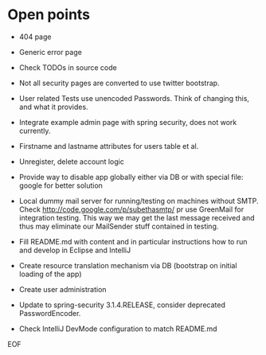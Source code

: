 Open points
===========

* 404 page

* Generic error page

* Check TODOs in source code

* Not all security pages are converted to use twitter bootstrap.

* User related Tests use unencoded Passwords. Think of changing this, and what it provides.

* Integrate example admin page with spring security, does not work currently.

* Firstname and lastname attributes for users table et al.

* Unregister, delete account logic

* Provide way to disable app globally either via DB or with special file: google for better solution

* Local dummy mail server for running/testing on machines without SMTP. Check http://code.google.com/p/subethasmtp/
  pr use GreenMail for integration testing. This way we may get the last message received and thus may eliminate our
  MailSender stuff contained in testing.

* Fill README.md with content and in particular instructions how to run and develop in Eclipse and IntelliJ

* Create resource translation mechanism via DB (bootstrap on initial loading of the app)

* Create user administration

* Update to spring-security 3.1.4.RELEASE, consider deprecated PasswordEncoder.

* Check IntelliJ DevMode configuration to match README.md

EOF

